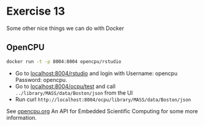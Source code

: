 # Exercise 13

Some other nice things we can do with Docker


## OpenCPU

```bash
docker run -t -p 8004:8004 opencpu/rstudio
```

- Go to [localhost:8004/rstudio](http://localhost:8004/rstudio) and login with Username: opencpu Password: opencpu.
- Go to [localhost:8004/ocpu/test](http://localhost:8004/ocpu) and call `../library/MASS/data/Boston/json` from the UI
- Run curl `http://localhost:8004/ocpu/library/MASS/data/Boston/json`


See [opencpu.org](https://www.opencpu.org/) An API for Embedded Scientific Computing for some more information.  